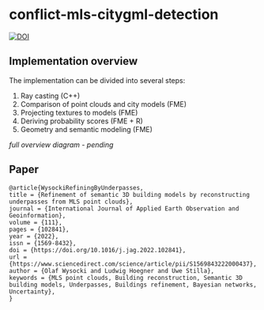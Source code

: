 # conflict-mls-citygml-detection

[![DOI](https://zenodo.org/badge/422141978.svg)](https://zenodo.org/badge/latestdoi/422141978)

## Implementation overview

The implementation can be divided into several steps:
1. Ray casting (C++) 
2. Comparison of point clouds and city models (FME)
3. Projecting textures to models (FME)
4. Deriving probability scores (FME + R)
5. Geometry and semantic modeling (FME)

*full overview diagram - pending*


## Paper

```plain
@article{WysockiRefiningByUnderpasses,
title = {Refinement of semantic 3D building models by reconstructing underpasses from MLS point clouds},
journal = {International Journal of Applied Earth Observation and Geoinformation},
volume = {111},
pages = {102841},
year = {2022},
issn = {1569-8432},
doi = {https://doi.org/10.1016/j.jag.2022.102841},
url = {https://www.sciencedirect.com/science/article/pii/S1569843222000437},
author = {Olaf Wysocki and Ludwig Hoegner and Uwe Stilla},
keywords = {MLS point clouds, Building reconstruction, Semantic 3D building models, Underpasses, Buildings refinement, Bayesian networks, Uncertainty},
}
```
